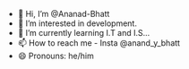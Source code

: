 - 👋 Hi, I’m @Ananad-Bhatt
- 👀 I’m interested in development.
- 🌱 I’m currently learning I.T and I.S...
- 📫 How to reach me - Insta @anand_y_bhatt
- 😄 Pronouns: he/him

<!---
Ananad-Bhatt/Ananad-Bhatt is a ✨ special ✨ repository because its `README.md` (this file) appears on your GitHub profile.
You can click the Preview link to take a look at your changes.
--->
